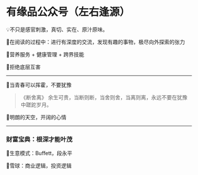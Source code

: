 # 有缘品公众号（左右逢源）

💡不只是感官刺激，真切、实在、原汁原味。

🔹在阅读的过程中：进行有深度的交流，发现有趣的事物，极尽向外探索的张力

🔹营养服务 + 健康管理 + 跨界技能

🔹拒绝底层互害

---

📌当青春可以挥霍，不要犹豫

>《断舍离》
余生可贵，当断则断，当舍则舍，当离则离，永远不要在犹豫中蹉跎岁月。

📌明朗的天空，开阔的心情

---

### 财富宝典：根深才能叶茂

🔹生意模式：Buffett，段永平

🔹雪球：商业逻辑，投资逻辑



